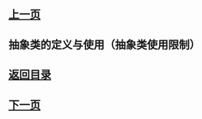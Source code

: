 ## [上一页](course64)

## 抽象类的定义与使用（抽象类使用限制）




## [返回目录](https://wuchengcheng110120.github.io/learnJava)
## [下一页](course66)
